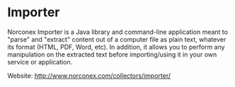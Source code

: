 Importer
==========

Norconex Importer is a Java library and command-line application meant to 
"parse" and "extract" content out of a computer file as plain text, whatever 
its format (HTML, PDF, Word, etc). In addition, it allows you to perform any 
manipulation on the extracted text before importing/using it in your own 
service or application.

Website: http://www.norconex.com/collectors/importer/
